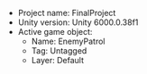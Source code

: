 <!-- UNITY CODE ASSIST INSTRUCTIONS START -->
- Project name: FinalProject
- Unity version: Unity 6000.0.38f1
- Active game object:
  - Name: EnemyPatrol
  - Tag: Untagged
  - Layer: Default
<!-- UNITY CODE ASSIST INSTRUCTIONS END -->